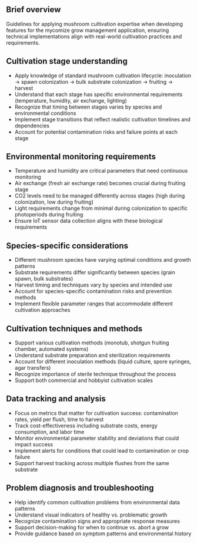 ## Brief overview

Guidelines for applying mushroom cultivation expertise when developing features for the mycomize grow management application, ensuring technical implementations align with real-world cultivation practices and requirements.

## Cultivation stage understanding

- Apply knowledge of standard mushroom cultivation lifecycle: inoculation → spawn colonization → bulk substrate colonization → fruiting → harvest
- Understand that each stage has specific environmental requirements (temperature, humidity, air exchange, lighting)
- Recognize that timing between stages varies by species and environmental conditions
- Implement stage transitions that reflect realistic cultivation timelines and dependencies
- Account for potential contamination risks and failure points at each stage

## Environmental monitoring requirements

- Temperature and humidity are critical parameters that need continuous monitoring
- Air exchange (fresh air exchange rate) becomes crucial during fruiting stage
- CO2 levels need to be managed differently across stages (high during colonization, low during fruiting)
- Light requirements change from minimal during colonization to specific photoperiods during fruiting
- Ensure IoT sensor data collection aligns with these biological requirements

## Species-specific considerations

- Different mushroom species have varying optimal conditions and growth patterns
- Substrate requirements differ significantly between species (grain spawn, bulk substrates)
- Harvest timing and techniques vary by species and intended use
- Account for species-specific contamination risks and prevention methods
- Implement flexible parameter ranges that accommodate different cultivation approaches

## Cultivation techniques and methods

- Support various cultivation methods (monotub, shotgun fruiting chamber, automated systems)
- Understand substrate preparation and sterilization requirements
- Account for different inoculation methods (liquid culture, spore syringes, agar transfers)
- Recognize importance of sterile technique throughout the process
- Support both commercial and hobbyist cultivation scales

## Data tracking and analysis

- Focus on metrics that matter for cultivation success: contamination rates, yield per flush, time to harvest
- Track cost-effectiveness including substrate costs, energy consumption, and labor time
- Monitor environmental parameter stability and deviations that could impact success
- Implement alerts for conditions that could lead to contamination or crop failure
- Support harvest tracking across multiple flushes from the same substrate

## Problem diagnosis and troubleshooting

- Help identify common cultivation problems from environmental data patterns
- Understand visual indicators of healthy vs. problematic growth
- Recognize contamination signs and appropriate response measures
- Support decision-making for when to continue vs. abort a grow
- Provide guidance based on symptom patterns and environmental history
